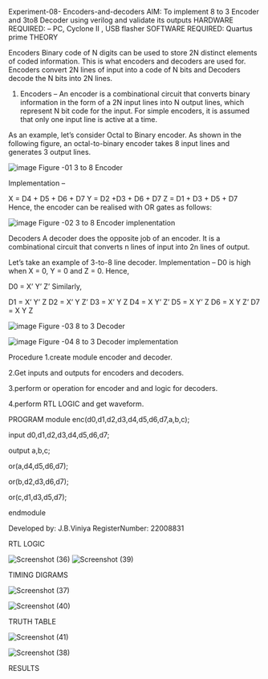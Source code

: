  Experiment-08- Encoders-and-decoders 
 AIM: To implement 8 to 3 Encoder and  3to8 Decoder using verilog and validate its outputs
 HARDWARE REQUIRED:  – PC, Cyclone II , USB flasher
 SOFTWARE REQUIRED:   Quartus prime
 THEORY 

 Encoders
Binary code of N digits can be used to store 2N distinct elements of coded information. This is what encoders and decoders are used for. Encoders convert 2N lines of input into a code of N bits and Decoders decode the N bits into 2N lines.

1. Encoders –
An encoder is a combinational circuit that converts binary information in the form of a 2N input lines into N output lines, which represent N bit code for the input. For simple encoders, it is assumed that only one input line is active at a time.

As an example, let’s consider Octal to Binary encoder. As shown in the following figure, an octal-to-binary encoder takes 8 input lines and generates 3 output lines.

![image](https://user-images.githubusercontent.com/36288975/171543588-bc0746df-a173-4b35-989e-5fb7d385fe8a.png)
 Figure -01 3 to 8 Encoder 


Implementation –

X = D4 + D5 + D6 + D7
Y = D2 +D3 + D6 + D7
Z = D1 + D3 + D5 + D7 
Hence, the encoder can be realised with OR gates as follows:


![image](https://user-images.githubusercontent.com/36288975/171543740-68403b82-aa93-4c98-9343-f32b14885a2e.png)
 Figure -02 3 to 8 Encoder implenentation 

  Decoders 
A decoder does the opposite job of an encoder. It is a combinational circuit that converts n lines of input into 2n lines of output.

Let’s take an example of 3-to-8 line decoder.
Implementation –
D0 is high when X = 0, Y = 0 and Z = 0. Hence,

D0 = X’ Y’ Z’ 
Similarly,

D1 = X’ Y’ Z
D2 = X’ Y Z’
D3 = X’ Y Z
D4 = X Y’ Z’
D5 = X Y’ Z
D6 = X Y Z’
D7 = X Y Z 


![image](https://user-images.githubusercontent.com/36288975/171543978-ee2d0671-2846-40a1-8705-507fd6287a49.png)
 Figure -03 8 to 3 Decoder 



![image](https://user-images.githubusercontent.com/36288975/171543866-5a6eace6-8683-49d7-9c4f-a7cb30ec3035.png)
 Figure -04 8 to 3 Decoder implementation 

 Procedure
1.create module encoder and decoder.

2.Get inputs and outputs for encoders and decoders.

3.perform or operation for encoder and and logic for decoders.

4.perform RTL LOGIC and get waveform.



 PROGRAM 
module enc(d0,d1,d2,d3,d4,d5,d6,d7,a,b,c);

input d0,d1,d2,d3,d4,d5,d6,d7;

output a,b,c;

or(a,d4,d5,d6,d7);

or(b,d2,d3,d6,d7);

or(c,d1,d3,d5,d7);

endmodule


Developed by: J.B.Viniya
RegisterNumber: 22008831 







 RTL LOGIC  





![Screenshot (36)](https://user-images.githubusercontent.com/121683551/214364274-1475f81b-b1ef-4cfa-9ee7-7a09590803a3.png)
![Screenshot (39)](https://user-images.githubusercontent.com/121683551/214364638-ada396b5-acfd-4649-abee-6308d5bf79bf.png)



 TIMING DIGRAMS  



![Screenshot (37)](https://user-images.githubusercontent.com/121683551/214364433-ca52c400-2f00-4264-b331-fa203d8464fa.png)

![Screenshot (40)](https://user-images.githubusercontent.com/121683551/214364748-1708ea7b-e5c6-49d3-868f-9ef8c6cb906a.png)

 TRUTH TABLE 




![Screenshot (41)](https://user-images.githubusercontent.com/121683551/214364845-ae2decff-ef44-4d45-b1d9-eef8546fb8fc.png)

![Screenshot (38)](https://user-images.githubusercontent.com/121683551/214364527-67f2711b-3405-4872-a8e2-b838f048e5b6.png)

 RESULTS 
